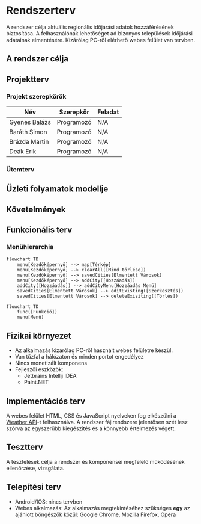 # Rendszerterv

A rendszer célja aktuális regionális időjárási adatok hozzáférésének biztosítása.
A felhasználónak lehetőséget ad bizonyos települések időjárási adatainak elmentésére.
Kizárólag PC-ről elérhető webes felület van tervben.

## A rendszer célja



## Projektterv

### Projekt szerepkörök

| Név       | Szerepkör | Feladat |
|-------------|-----------|---------|
| Gyenes Balázs | Programozó | N/A |
| Baráth Simon | Programozó | N/A |
| Brázda Martin | Programozó | N/A |
| Deák Erik   | Programozó | N/A |

### Ütemterv

## Üzleti folyamatok modellje



## Követelmények



## Funkcionális terv

### Menühierarchia
```mermaid
flowchart TD
    menu[Kezdőképernyő] --> map[Térkép]
    menu[Kezdőképernyő] --> clearAll([Mind törlése])
    menu[Kezdőképernyő] --> savedCities[Elmentett Városok]
    menu[Kezdőképernyő] --> addCity([Hozzáadás])
    addCity([Hozzáadás]) --> addCityMenu[Hozzáadás Menü]
    savedCities[Elmentett Városok] --> editExisting([Szerkesztés])
    savedCities[Elmentett Városok] --> deleteExisiting([Törlés])
```
```mermaid
flowchart TD
    func([Funkció])
    menu[Menü]
```
## Fizikai környezet

- Az alkalmazás kizárólag PC-ről használt webes felületre készül.
- Van tűzfal a hálózaton és minden portot engedélyez
- Nincs monetizált komponens
- Fejleszői eszközök:
  - Jetbrains Intellij IDEA
  - Paint.NET

## Implementációs terv

A webes felület HTML, CSS és JavaScript nyelveken fog elkészülni a [Weather API](https://openweathermap.org/api)-t felhasználva.
A rendszer fájlrendszere jelentősen szét lesz szórva az egyszerűbb kiegészítés és a könnyebb értelmezés végett. 

## Tesztterv

A tesztelések célja a rendszer és komponensei megfelelő működésének ellenőrzése, vizsgálata.

## Telepítési terv

- Android/IOS: nincs tervben
- Webes alkalmazás: Az alkalmazás megtekintéséhez szükséges **egy** az ajánlott böngészők közül:
Google Chrome, Mozilla Firefox, Opera 


